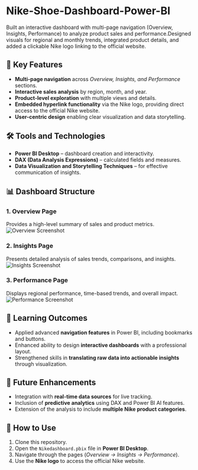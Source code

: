 # Nike-Shoe-Dashboard-Power-BI
Built an interactive dashboard with multi-page navigation (Overview, Insights, Performance) to analyze product sales and performance.Designed visuals for regional and monthly trends, integrated product details, and added a clickable Nike logo linking to the official website.
## 🔹 Key Features  
- **Multi-page navigation** across *Overview, Insights, and Performance* sections.  
- **Interactive sales analysis** by region, month, and year.  
- **Product-level exploration** with multiple views and details.  
- **Embedded hyperlink functionality** via the Nike logo, providing direct access to the official Nike website.  
- **User-centric design** enabling clear visualization and data storytelling.  

## 🛠️ Tools and Technologies  
- **Power BI Desktop** – dashboard creation and interactivity.  
- **DAX (Data Analysis Expressions)** – calculated fields and measures.  
- **Data Visualization and Storytelling Techniques** – for effective communication of insights.  

## 📊 Dashboard Structure  
### 1. Overview Page  
Provides a high-level summary of sales and product metrics.  
![Overview Screenshot](screenshots/overview.png)  

### 2. Insights Page  
Presents detailed analysis of sales trends, comparisons, and insights.  
![Insights Screenshot](screenshots/insights.png)  

### 3. Performance Page  
Displays regional performance, time-based trends, and overall impact.  
![Performance Screenshot](screenshots/performance.png)  

## 🎯 Learning Outcomes  
- Applied advanced **navigation features** in Power BI, including bookmarks and buttons.  
- Enhanced ability to design **interactive dashboards** with a professional layout.  
- Strengthened skills in **translating raw data into actionable insights** through visualization.  

## 📌 Future Enhancements  
- Integration with **real-time data sources** for live tracking.  
- Inclusion of **predictive analytics** using DAX and Power BI AI features.  
- Extension of the analysis to include **multiple Nike product categories**.  

## 🚀 How to Use  
1. Clone this repository.  
2. Open the `Nikedashboard.pbix` file in **Power BI Desktop**.  
3. Navigate through the pages (*Overview → Insights → Performance*).  
4. Use the **Nike logo** to access the official Nike website.  
